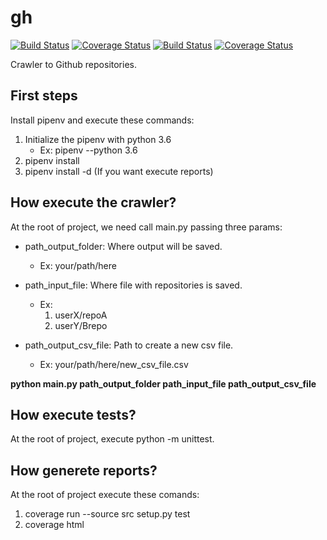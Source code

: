 # gh

[![Build Status](https://travis-ci.org/Bernardoow/gh.svg?branch=master)](https://travis-ci.org/Bernardoow/gh) [![Coverage Status](https://coveralls.io/repos/github/Bernardoow/gh/badge.svg?branch=master)](https://coveralls.io/github/Bernardoow/gh?branch=master) [![Build Status](https://travis-ci.org/Bernardoow/gh.svg?branch=master)](https://travis-ci.org/Bernardoow/gh) [![Coverage Status](https://coveralls.io/repos/github/Bernardoow/gh/badge.svg?branch=master)](https://coveralls.io/github/Bernardoow/gh?branch=master) 


Crawler to Github repositories.

## First steps

Install pipenv and execute these commands:
1. Initialize the pipenv with python 3.6
    * Ex: pipenv --python 3.6
2. pipenv install
3. pipenv install -d (If you want execute reports)


## How execute the crawler?

At the root of project, we need call main.py passing three params:
- path_output_folder: Where output will be saved.
    * Ex: your/path/here

- path_input_file: Where file with repositories is saved.
    * Ex:
        1. userX/repoA
        2. userY/Brepo

- path_output_csv_file: Path to create a new csv file.
    * Ex: your/path/here/new_csv_file.csv

**python main.py path_output_folder path_input_file path_output_csv_file**


## How execute tests?

At the root of project, execute python -m unittest.

## How generete reports?

At the root of project execute these comands:
1. coverage run --source src setup.py test
2. coverage html